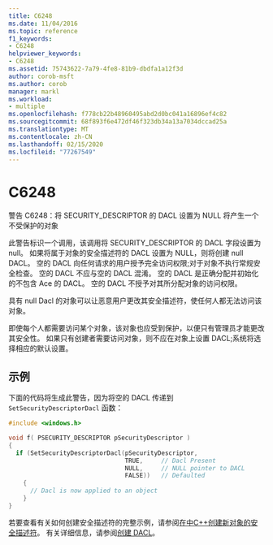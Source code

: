 ```yaml
---
title: C6248
ms.date: 11/04/2016
ms.topic: reference
f1_keywords:
- C6248
helpviewer_keywords:
- C6248
ms.assetid: 75743622-7a79-4fe8-81b9-dbdfa1a12f3d
author: corob-msft
ms.author: corob
manager: markl
ms.workload:
- multiple
ms.openlocfilehash: f778cb22b48960495abd2d0bc041a16896ef4c82
ms.sourcegitcommit: 68f893f6e472df46f323db34a13a7034dccad25a
ms.translationtype: MT
ms.contentlocale: zh-CN
ms.lasthandoff: 02/15/2020
ms.locfileid: "77267549"
---
```

# <a name="c6248"></a>C6248
警告 C6248：将 SECURITY_DESCRIPTOR 的 DACL 设置为 NULL 将产生一个不受保护的对象

 此警告标识一个调用，该调用将 SECURITY_DESCRIPTOR 的 DACL 字段设置为 null。 如果将属于对象的安全描述符的 DACL 设置为 NULL，则将创建 null DACL。 空的 DACL 向任何请求的用户授予完全访问权限;对于对象不执行常规安全检查。 空的 DACL 不应与空的 DACL 混淆。 空的 DACL 是正确分配并初始化的不包含 Ace 的 DACL。 空的 DACL 不授予对其所分配对象的访问权限。

 具有 null Dacl 的对象可以让恶意用户更改其安全描述符，使任何人都无法访问该对象。

 即使每个人都需要访问某个对象，该对象也应受到保护，以便只有管理员才能更改其安全性。 如果只有创建者需要访问对象，则不应在对象上设置 DACL;系统将选择相应的默认设置。

## <a name="example"></a>示例
 下面的代码将生成此警告，因为将空的 DACL 传递到 `SetSecurityDescriptorDacl` 函数：

```cpp
#include <windows.h>

void f( PSECURITY_DESCRIPTOR pSecurityDescriptor )
{
  if (SetSecurityDescriptorDacl(pSecurityDescriptor,
                                TRUE,     // Dacl Present
                                NULL,     // NULL pointer to DACL
                                FALSE))   // Defaulted
    {
      // Dacl is now applied to an object
    }
}
```

 若要查看有关如何创建安全描述符的完整示例，请参阅[在中C++创建新对象的安全描述符](/windows/desktop/SecAuthZ/creating-a-security-descriptor-for-a-new-object-in-c--)。 有关详细信息，请参阅[创建 DACL](/windows/desktop/SecBP/creating-a-dacl)。
